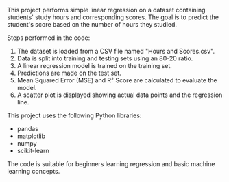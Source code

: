 This project performs simple linear regression on a dataset containing students' study hours and corresponding scores. The goal is to predict the student's score based on the number of hours they studied.

Steps performed in the code:

1. The dataset is loaded from a CSV file named "Hours and Scores.csv".
2. Data is split into training and testing sets using an 80-20 ratio.
3. A linear regression model is trained on the training set.
4. Predictions are made on the test set.
5. Mean Squared Error (MSE) and R² Score are calculated to evaluate the model.
6. A scatter plot is displayed showing actual data points and the regression line.

This project uses the following Python libraries:
- pandas
- matplotlib
- numpy
- scikit-learn

The code is suitable for beginners learning regression and basic machine learning concepts.
